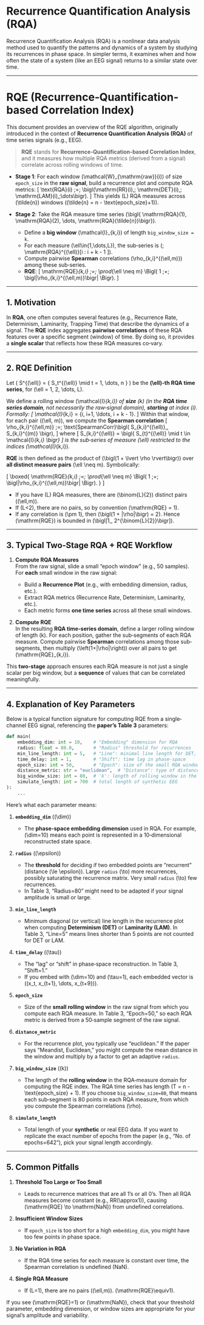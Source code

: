 # Recurrence Quantification Analysis (RQA)

Recurrence Quantification Analysis (RQA) is a nonlinear data analysis method used to quantify the patterns and dynamics of a system by studying its recurrences in phase space. In simpler terms, it examines when and how often the state of a system (like an EEG signal) returns to a similar state over time.

---

# RQE (Recurrence‐Quantification‐based Correlation Index)

This document provides an overview of the RQE algorithm, originally introduced in the context of **Recurrence Quantification Analysis (RQA)** of time series signals (e.g., EEG). 

> **RQE** stands for **Recurrence‐Quantification‐based Correlation Index**, and it measures how multiple RQA metrics (derived from a signal) correlate across rolling windows of time.

- **Stage 1**: For each window \(\mathcal{W}_{\mathrm{raw}}(i)\) of size `epoch_size` in the **raw signal**, build a recurrence plot and compute RQA metrics:
   \[
     \text{RQA}(i) 
       \;=\; \bigl(\mathrm{RR}(i),\; \mathrm{DET}(i),\; \mathrm{LAM}(i),\;\dots\bigr).
   \]
   This yields \(L\) RQA measures across \(\tilde{n}\) windows (\(\tilde{n} = n - \text{epoch\_size}+1\)).

- **Stage 2**: Take the RQA measure time series \(\bigl\{ \mathrm{RQA}(1), \mathrm{RQA}(2), \dots, \mathrm{RQA}(\tilde{n})\bigr\}\).  
   - Define a **big window** \(\mathcal{I}_{k,i}\) of length `big_window_size = k`.  
   - For each measure \(\ell\in\{1,\dots,L\}\), the sub‐series is
     \(\; \mathrm{RQA}^{(\ell)}[i : i + k - 1 ]\).  
   - Compute pairwise **Spearman** correlations \(\rho_{k,i}^{(\ell,m)}\) among these sub‐series.  
   - **RQE**:
     \[
       \mathrm{RQE}_{k,i} 
         \;=\; 
         \prod_{\ell \neq m} \Bigl( 1 \;+\; \bigl|\rho_{k,i}^{(\ell,m)}\bigr| \Bigr).
     \]


---

## 1. Motivation

In **RQA**, one often computes several features (e.g., Recurrence Rate, Determinism, Laminarity, Trapping Time) that describe the dynamics of a signal. The **RQE** index aggregates **pairwise correlations** of these RQA features over a specific segment (window) of time. By doing so, it provides a **single scalar** that reflects how these RQA measures co‐vary.

---

## 2. RQE Definition

Let \( S^{(\ell)} = \{ S_t^{(\ell)} \mid t = 1, \dots, n \} \) be the **\(\ell\)-th RQA time series**, for \(\ell = 1, 2, \dots, L\).  

We define a rolling window \(\mathcal{I}_{k,i}\) of **size** \(k\) (in the **RQA time series domain**, not necessarily the raw‐signal domain), **starting** at index \(i\). Formally:
\[
  \mathcal{I}_{k,i} = \{i, i+1, \ldots, i + k - 1\}.
\]
Within that window, for each pair \((\ell, m)\), we compute the **Spearman correlation** 
\[
   \rho_{k,i}^{(\ell,m)} 
   \;=\; \text{SpearmanCorr}\bigl( S_{k,i}^{(\ell)},\, S_{k,i}^{(m)} \bigr),
\]
where 
\[
  S_{k,i}^{(\ell)} 
  = \bigl\{ S_{t}^{(\ell)} \mid t \in \mathcal{I}_{k,i} \bigr\}
\]
is the sub‐series of measure \(\ell\) restricted to the indices \(\mathcal{I}_{k,i}\).

**RQE** is then defined as the product of \(\bigl(1 + \lvert \rho \rvert\bigr)\) over **all distinct measure pairs** \(\ell \neq m\). Symbolically:

\[
\boxed{
  \mathrm{RQE}_{k,i}
    \;=\;
    \prod_{\ell \neq m}
    \Bigl(
      1 \;+\; \bigl|\rho_{k,i}^{(\ell,m)}\bigr|
    \Bigr).
}
\]

- If you have \(L\) RQA measures, there are \(\binom{L}{2}\) distinct pairs \((\ell,m)\).  
- If \(L<2\), there are no pairs, so by convention \(\mathrm{RQE} = 1\).  
- If any correlation is \(\pm 1\), then \(\bigl(1 + |\rho|\bigr) = 2\). Hence \(\mathrm{RQE}\) is bounded in \(\bigl[1,\, 2^{\binom{L}{2}}\bigr]\).

---

## 3. Typical Two‐Stage RQA + RQE Workflow

1. **Compute RQA Measures**  
   From the raw signal, slide a small “epoch window” (e.g., 50 samples). For **each** small window in the raw signal:
   - Build a **Recurrence Plot** (e.g., with embedding dimension, radius, etc.).  
   - Extract RQA metrics (Recurrence Rate, Determinism, Laminarity, etc.).  
   - Each metric forms **one time series** across all these small windows.

2. **Compute RQE**  
   In the resulting **RQA time‐series domain**, define a larger rolling window of length \(k\). For each position, gather the sub‐segments of each RQA measure. Compute pairwise **Spearman** correlations among those sub‐segments, then multiply \(\left(1+|\rho|\right)\) over all pairs to get \(\mathrm{RQE}_{k,i}\).

This **two‐stage** approach ensures each RQA measure is not just a single scalar per big window, but a **sequence** of values that can be correlated meaningfully.

---

## 4. Explanation of Key Parameters

Below is a typical function signature for computing RQE from a single‐channel EEG signal, referencing the **paper’s Table 3** parameters:

```python
def main(
    embedding_dim: int = 10,    # "Embedding" dimension for RQA
    radius: float = 80.0,       # "Radius" threshold for recurrences
    min_line_length: int = 5,   # "Line": minimal line length for DET, LAM
    time_delay: int = 1,        # "Shift": time lag in phase-space
    epoch_size: int = 50,       # "Epoch": size of the small RQA window in the raw signal
    distance_metric: str = "euclidean",  # "Distance": type of distance
    big_window_size: int = 80,  # 'k': length of rolling window in the RQA domain
    simulate_length: int = 700  # total length of synthetic EEG
):
    ...
```

Here’s what each parameter means:

1. **`embedding_dim`** (\(\dim\))  
   - The **phase‐space embedding dimension** used in RQA. For example, \(\dim=10\) means each point is represented in a 10‐dimensional reconstructed state space.

2. **`radius`** (\(\epsilon\))  
   - The **threshold** for deciding if two embedded points are “recurrent” (distance \(\le \epsilon\)). Large `radius` \(\to\) more recurrences, possibly saturating the recurrence matrix. Very small `radius` \(\to\) few recurrences.  
   - In Table 3, “Radius=80” might need to be adapted if your signal amplitude is small or large.

3. **`min_line_length`**  
   - Minimum diagonal (or vertical) line length in the recurrence plot when computing **Determinism (DET)** or **Laminarity (LAM)**. In Table 3, “Line=5” means lines shorter than 5 points are not counted for DET or LAM.

4. **`time_delay`** (\(\tau\))  
   - The “lag” or “shift” in phase‐space reconstruction. In Table 3, “Shift=1.”  
   - If you embed with \(\dim=10\) and \(\tau=1\), each embedded vector is \((x_t, x_{t+1}, \dots, x_{t+9})\).

5. **`epoch_size`**  
   - Size of the **small rolling window** in the raw signal from which you compute each RQA measure. In Table 3, “Epoch=50,” so each RQA metric is derived from a 50‐sample segment of the raw signal.

6. **`distance_metric`**  
   - For the recurrence plot, you typically use “euclidean.” If the paper says “Meandist, Euclidean,” you might compute the mean distance in the window and multiply by a factor to get an adaptive `radius`.

7. **`big_window_size`** (\(k\))  
   - The length of the **rolling window** in the RQA‐measure domain for computing the RQE index. The RQA time series has length \(T = n - \text{epoch\_size} + 1\). If you choose `big_window_size=80`, that means each sub‐segment is 80 points in each RQA measure, from which you compute the Spearman correlations \(\rho\).

8. **`simulate_length`**  
   - Total length of your **synthetic** or real EEG data. If you want to replicate the exact number of epochs from the paper (e.g., “No. of epochs=642”), pick your signal length accordingly.

---

## 5. Common Pitfalls

1. **Threshold Too Large or Too Small**  
   - Leads to recurrence matrices that are all 1’s or all 0’s. Then all RQA measures become constant (e.g., RR\(\approx1\)), causing \(\mathrm{RQE} \to \mathrm{NaN}\) from undefined correlations.

2. **Insufficient Window Sizes**  
   - If `epoch_size` is too short for a high `embedding_dim`, you might have too few points in phase space.

3. **No Variation in RQA**  
   - If the RQA time series for each measure is constant over time, the Spearman correlation is undefined (NaN).

4. **Single RQA Measure**  
   - If \(L=1\), there are no pairs \((\ell,m)\). \(\mathrm{RQE}\equiv1\).

If you see \(\mathrm{RQE}=1\) or \(\mathrm{NaN}\), check that your threshold parameter, embedding dimension, or window sizes are appropriate for your signal’s amplitude and variability.
